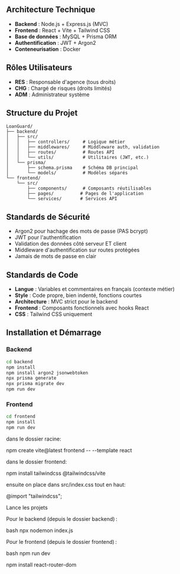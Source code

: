 ##  Architecture Technique
- **Backend** : Node.js + Express.js (MVC)
- **Frontend** : React + Vite + Tailwind CSS
- **Base de données** : MySQL + Prisma ORM
- **Authentification** : JWT + Argon2
- **Conteneurisation** : Docker 

##  Rôles Utilisateurs
- **RES** : Responsable d'agence (tous droits)
- **CHG** : Chargé de risques (droits limités) 
- **ADM** : Administrateur système

##  Structure du Projet
```
LoanGuard/
├── backend/
│   ├── src/
│   │   ├── controllers/     # Logique métier
│   │   ├── middlewares/     # Middleware auth, validation
│   │   ├── routes/          # Routes API
│   │   └── utils/           # Utilitaires (JWT, etc.)
│   └── prisma/
│       ├── schema.prisma    # Schéma DB principal
│       └── models/          # Modèles séparés
└── frontend/
    └── src/
        ├── components/      # Composants réutilisables
        ├── pages/          # Pages de l'application
        └── services/       # Services API
```

##  Standards de Sécurité
-  Argon2 pour hachage des mots de passe (PAS bcrypt)
-  JWT pour l'authentification
-  Validation des données côté serveur ET client
-  Middleware d'authentification sur routes protégées
-  Jamais de mots de passe en clair

##  Standards de Code
- **Langue** : Variables et commentaires en français (contexte métier)
- **Style** : Code propre, bien indenté, fonctions courtes
- **Architecture** : MVC strict pour le backend
- **Frontend** : Composants fonctionnels avec hooks React
- **CSS** : Tailwind CSS uniquement

##  Installation et Démarrage

### Backend
```bash
cd backend
npm install
npm install argon2 jsonwebtoken
npx prisma generate
npx prisma migrate dev
npm run dev
```

### Frontend  
```bash
cd frontend
npm install
npm run dev
```

dans le dossier racine: 

npm create vite@latest frontend -- --template react

dans le dossier frontend:

npm install tailwindcss @tailwindcss/vite

ensuite on place dans src/index.css tout en haut:

@import "tailwindcss";

Lance les projets

Pour le backend (depuis le dossier backend) :

bash
npx nodemon index.js

Pour le frontend (depuis le dossier frontend) :

bash
npm run dev

npm install react-router-dom